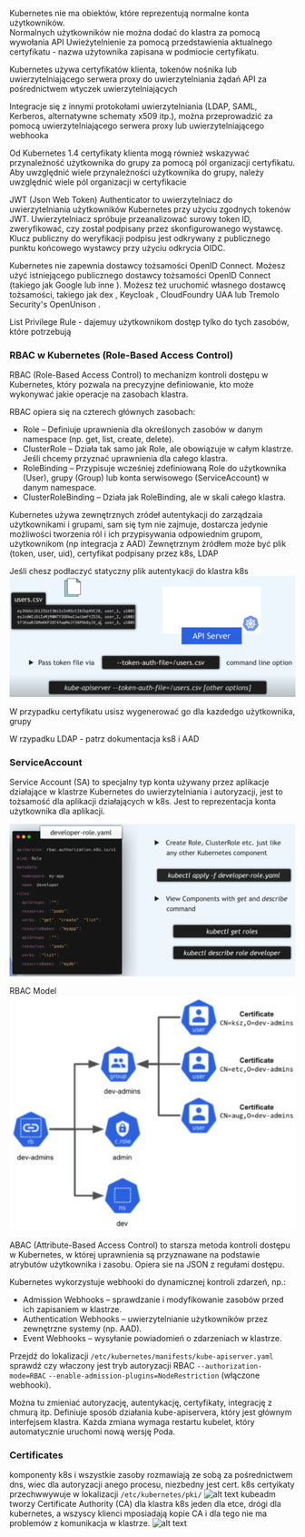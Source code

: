Kubernetes nie ma obiektów, które reprezentują normalne konta użytkowników.<br>
Normalnych użytkowników nie można dodać do klastra za pomocą wywołania API
Uwieżytelnienie za pomocą przedstawienia aktualnego certyfikatu - nazwa użytownika zapisana w podmiocie certyfikatu.

Kubernetes używa certyfikatów klienta, tokenów nośnika lub uwierzytelniającego serwera proxy do uwierzytelniania żądań API za pośrednictwem wtyczek uwierzytelniających

Integracje się z innymi protokołami uwierzytelniania (LDAP, SAML, Kerberos, alternatywne schematy x509 itp.), można przeprowadzić za pomocą uwierzytelniającego serwera proxy lub uwierzytelniającego webhooka

Od Kubernetes 1.4 certyfikaty klienta mogą również wskazywać przynależność użytkownika do grupy za pomocą pól organizacji certyfikatu. Aby uwzględnić wiele przynależności użytkownika do grupy, należy uwzględnić wiele pól organizacji w certyfikacie

JWT (Json Web Token) Authenticator to uwierzytelniacz do uwierzytelniania użytkowników Kubernetes przy użyciu zgodnych tokenów JWT. Uwierzytelniacz spróbuje przeanalizować surowy token ID, zweryfikować, czy został podpisany przez skonfigurowanego wystawcę. Klucz publiczny do weryfikacji podpisu jest odkrywany z publicznego punktu końcowego wystawcy przy użyciu odkrycia OIDC.

Kubernetes nie zapewnia dostawcy tożsamości OpenID Connect. Możesz użyć istniejącego publicznego dostawcy tożsamości OpenID Connect (takiego jak Google lub inne ). Możesz też uruchomić własnego dostawcę tożsamości, takiego jak dex , Keycloak , CloudFoundry UAA lub Tremolo Security's OpenUnison .

List Privilege Rule - dajemuy użytkownikom dostęp tylko do tych zasobów, które potrzebują


### RBAC w Kubernetes (Role-Based Access Control)
RBAC (Role-Based Access Control) to mechanizm kontroli dostępu w Kubernetes, który pozwala na precyzyjne definiowanie, kto może wykonywać jakie operacje na zasobach klastra.

RBAC opiera się na czterech głównych zasobach:
- Role – Definiuje uprawnienia dla określonych zasobów w danym namespace (np. get, list, create, delete).
- ClusterRole – Działa tak samo jak Role, ale obowiązuje w całym klastrze. Jeśli chcemy przyznać uprawnienia dla całego klastra.
- RoleBinding – Przypisuje wcześniej zdefiniowaną Role do użytkownika (User), grupy (Group) lub konta serwisowego (ServiceAccount) w danym namespace.
- ClusterRoleBinding – Działa jak RoleBinding, ale w skali całego klastra.

Kubernetes używa zewnętrznych zródeł autentykacji do zarządzaia użytkownikami i grupami, sam się tym nie zajmuje, dostarcza jedynie możliwości tworzenia ról i ich przypisywania odpowiednim grupom, użytkownikom (np integracja z AAD)
Zewnętrznym żródłem może być plik (token, user, uid), certyfikat podpisany przez k8s, LDAP

Jeśli chesz podłaczyć statyczny plik autentykacji do klastra k8s
![alt text](image-1.png)

W przypadku certyfikatu usisz wygenerować go dla kazdedgo użytkownika, grupy

W rzypadku LDAP - patrz dokumentacja ks8 i AAD

### ServiceAccount
Service Account (SA) to specjalny typ konta używany przez aplikacje działające w klastrze Kubernetes do uwierzytelniania i autoryzacji, jest to tożsamość dla aplikacji działających w k8s.
Jest to reprezentacja konta użytkownika dla aplikacji.

![alt text](image-2.png)

RBAC Model
![alt text](image-3.png)

ABAC (Attribute-Based Access Control) to starsza metoda kontroli dostępu w Kubernetes, w której uprawnienia są przyznawane na podstawie atrybutów użytkownika i zasobu. Opiera sie na JSON z regułami dostępu.

Kubernetes wykorzystuje webhooki do dynamicznej kontroli zdarzeń, np.:
- Admission Webhooks – sprawdzanie i modyfikowanie zasobów przed ich zapisaniem w klastrze.
- Authentication Webhooks – uwierzytelnianie użytkowników przez zewnętrzne systemy (np. AAD).
- Event Webhooks – wysyłanie powiadomień o zdarzeniach w klastrze.

Przejdź do lokalizacji ```/etc/kubernetes/manifests/kube-apiserver.yaml```  sprawdź czy właczony jest tryb autoryzacji RBAC
```--authorization-mode=RBAC```
```--enable-admission-plugins=NodeRestriction``` (włączone webhooki).

Można tu zmieniać autoryzację, autentykację, certyfikaty, integrację z chmurą itp.
Definiuje sposób działania kube-apiservera, który jest głównym interfejsem klastra.
Każda zmiana wymaga restartu kubelet, który automatycznie uruchomi nową wersję Poda.


### Certificates
komponenty k8s i wszystkie zasoby rozmawiają ze sobą za pośrednictwem dns, wiec dla autoryzacji anego procesu, niezbedny jest cert.
k8s certyikaty przechwwywuje w lokalizacji ```/etc/kubernetes/pki/```
![alt text](image-4.png)
kubeadm tworzy Certificate Authority (CA) dla klastra k8s jeden dla etce, drógi dla kubernetes, a wszyscy klienci mposiadają kopie CA i dla tego nie ma problemów z komunikacja w klastrze.
![alt text](image-5.png)